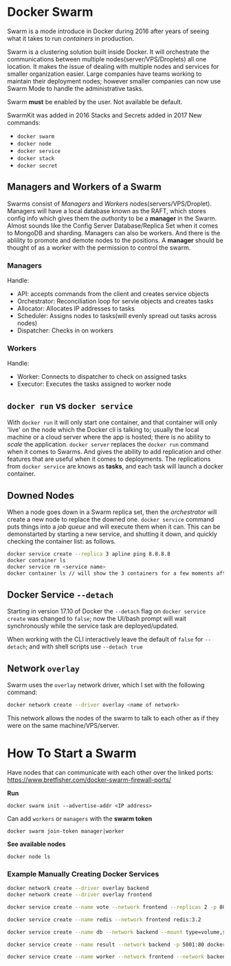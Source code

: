 # Docker **Swarm**

Swarm is a mode introduce in Docker during 2016 after years of seeing what it
takes to run *containers* in production.

Swarm is a clustering solution built inside Docker. It will orchestrate the
communications between multiple nodes(server/VPS/Droplets) all one location.
It makes the issue of dealing with multiple nodes and services for smaller
organization easier. Large companies have teams working to maintain their
deployment nodes; however smaller companies can now use Swarm Mode to handle the
administrative tasks.

Swarm **must** be enabled by the user. Not available be default.

SwarmKit was added in 2016
Stacks and Secrets added in 2017
New commands:
  - `docker swarm`
  - `docker node`
  - `docker service`
  - `docker stack`
  - `docker secret`

## Managers and Workers of a Swarm

Swarms consist of *Managers* and *Workers* nodes(servers/VPS/Droplet). 
Managers will have a local database known as the RAFT, which stores config info
which gives them the *authority* to be a **manager** in the Swarm. Almost sounds
like the Config Server Database/Replica Set when it comes to MongoDB and sharding.
Managers can also be workers. And there is the ablility to promote and demote
nodes to the positions. A **manager** should be thought of as a worker with the
permission to control the swarm.

### Managers

Handle:
  - API: accepts commands from the client and creates service objects
  - Orchestrator: Reconciliation loop for servie objects and creates tasks
  - Allocator: Allocates IP addresses to tasks
  - Scheduler: Assigns nodes to tasks(will evenly spread out tasks across nodes)
  - Dispatcher: Checks in on workers

### Workers

Handle:
  - Worker: Connects to dispatcher to check on assigned tasks
  - Executor: Executes the tasks assigned to worker node

## `docker run` vs `docker service`

With `docker run` it will only start one container, and that container will only
'live' on the node which the Docker cli is talking to; usually the local machine
or a cloud server where the app is hosted; there is no ability to *scale* the
application. `docker server` replaces the `docker run` command when it comes to
Swarms. And gives the ability to add replication and other features that are
useful when it comes to deployments.
The replications from `docker service` are knows as **tasks**, and each task will
launch a docker container. 

## Downed Nodes

When a node goes down in a Swarm replica set, then the *orchestrator* will create
a new node to replace the downed one. `docker service` command puts things into
a *job queue* and will execute them when it can. This can be demonstarted by
starting a new service, and shutting it down, and quickly checking the container
list: as follows.
```bash
docker service create --replica 3 apline ping 8.8.8.8
docker container ls
docker service rm <service name>
docker container ls // will show the 3 containers for a few moments after the above command.
``` 

## Docker Service `--detach`

Starting in version 17.10 of Docker the `--detach` flag on `docker service create` was changed to `false`; now the UI/bash prompt will wait synchronously while the service task are deployed/updated. 

When working with the CLI interactively leave the default of `false` for `--detach`; and with shell scripts use `--detach true`

## Network `overlay`

Swarm uses the `overlay` network driver, which I set with the following command:
```bash
docker network create --driver overlay <name of network>
```

This network allows the nodes of the swarm to talk to each other as if they were on the same machine/VPS/server.

# How To Start a Swarm

Have nodes that can communicate with each other over the linked ports: https://www.bretfisher.com/docker-swarm-firewall-ports/

**Run**
```
docker swarm init --advertise-addr <IP address>
```

Can add `workers` or `managers` with the **swarm token**
```
docker swarm join-token manager|worker
```

**See available nodes**
```
docker node ls
```

### Example Manually Creating Docker Services

```bash
docker network create --driver overlay backend
docker network create --driver overlay frontend

docker service create --name vote --network frontend --replicas 2 -p 80:80 dockersamples/examplevotingapp_vote:before

docker service create --name redis --network frontend redis:3.2

docker service create --name db --network backend --mount type=volume,source=db-data,target=/var/lib/postgresql/data postgres:9.4

docker service create --name result --network backend -p 5001:80 dockersamples/examplevotingapp_result:before

docker service create --name worker --network frontend --network backend dockersamples/examplevotingapp_worker
```